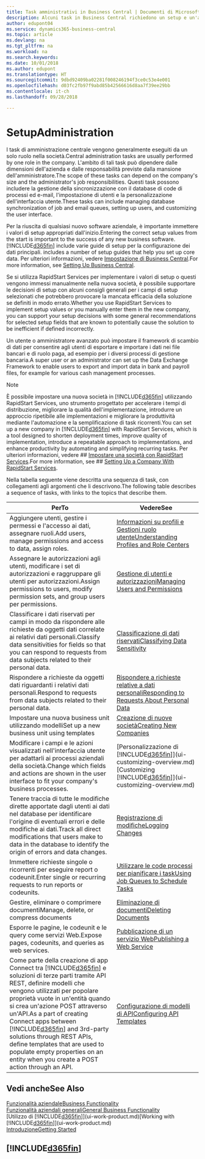 ```yaml
---
title: Task amministrativi in Business Central | Documenti di Microsoft
description: Alcuni task in Business Central richiedono un setup e un'amministrazione centrale. In questa sezione, viene fornita una descrizione di tali task e informazioni su come utilizzarli.
author: edupont04
ms.service: dynamics365-business-central
ms.topic: article
ms.devlang: na
ms.tgt_pltfrm: na
ms.workload: na
ms.search.keywords: 
ms.date: 10/01/2018
ms.author: edupont
ms.translationtype: HT
ms.sourcegitcommit: 9dbd92409ba02281f008246194f3ce0c53e4e001
ms.openlocfilehash: d03fc2fb97f9abd85b42566616d8aa7f39ee29bb
ms.contentlocale: it-ch
ms.lasthandoff: 09/28/2018

---
```

# <a name="administration"></a><span data-ttu-id="fe827-104">Setup</span><span class="sxs-lookup"><span data-stu-id="fe827-104">Administration</span></span>
<span data-ttu-id="fe827-105">I task di amministrazione centrale vengono generalmente eseguiti da un solo ruolo nella società.</span><span class="sxs-lookup"><span data-stu-id="fe827-105">Central administration tasks are usually performed by one role in the company.</span></span> <span data-ttu-id="fe827-106">L'ambito di tali task può dipendere dalle dimensioni dell'azienda e dalle responsabilità previste dalla mansione dell'amministratore.</span><span class="sxs-lookup"><span data-stu-id="fe827-106">The scope of these tasks can depend on the company's size and the administrator's job responsibilities.</span></span> <span data-ttu-id="fe827-107">Questi task possono includere la gestione della sincronizzazione con il database di code di processi ed e-mail, l'impostazione di utenti e la personalizzazione dell'interfaccia utente.</span><span class="sxs-lookup"><span data-stu-id="fe827-107">These tasks can include managing database synchronization of job and email queues, setting up users, and customizing the user interface.</span></span>  

<span data-ttu-id="fe827-108">Per la riuscita di qualsiasi nuovo software aziendale, è importante immettere i valori di setup appropriati dall'inizio.</span><span class="sxs-lookup"><span data-stu-id="fe827-108">Entering the correct setup values from the start is important to the success of any new business software.</span></span> [!INCLUDE[d365fin](includes/d365fin_md.md)] <span data-ttu-id="fe827-109">include varie guide di setup per la configurazione dei dati principali.</span><span class="sxs-lookup"><span data-stu-id="fe827-109"> includes a number of setup guides that help you set up core data.</span></span> <span data-ttu-id="fe827-110">Per ulteriori informazioni, vedere [Impostazione di Business Central](setup.md).</span><span class="sxs-lookup"><span data-stu-id="fe827-110">For more information, see [Setting Up Business Central](setup.md).</span></span>

<span data-ttu-id="fe827-111">Se si utilizza RapidStart Services per implementare i valori di setup o questi vengono immessi manualmente nella nuova società, è possibile supportare le decisioni di setup con alcuni consigli generali per i campi di setup selezionati che potrebbero provocare la mancata efficacia della soluzione se definiti in modo errato.</span><span class="sxs-lookup"><span data-stu-id="fe827-111">Whether you use RapidStart Services to implement setup values or you manually enter them in the new company, you can support your setup decisions with some general recommendations for selected setup fields that are known to potentially cause the solution to be inefficient if defined incorrectly.</span></span>  

<span data-ttu-id="fe827-112">Un utente o amministratore avanzato può impostare il framework di scambio di dati per consentire agli utenti di esportare e importare i dati nei file bancari e di ruolo paga, ad esempio per i diversi processi di gestione bancaria.</span><span class="sxs-lookup"><span data-stu-id="fe827-112">A super user or an administrator can set up the Data Exchange Framework to enable users to export and import data in bank and payroll files, for example for various cash management processes.</span></span>

> [!NOTE]
> <span data-ttu-id="fe827-113">È possibile impostare una nuova società in [!INCLUDE[d365fin](includes/d365fin_md.md)] utilizzando RapidStart Services, uno strumento progettato per accelerare i tempi di distribuzione, migliorare la qualità dell'implementazione, introdurre un approccio ripetibile alle implementazioni e migliorare la produttività mediante l'automazione e la semplificazione di task ricorrenti.</span><span class="sxs-lookup"><span data-stu-id="fe827-113">You can set up a new company in [!INCLUDE[d365fin](includes/d365fin_md.md)] with RapidStart Services, which is a tool designed to shorten deployment times, improve quality of implementation, introduce a repeatable approach to implementations, and enhance productivity by automating and simplifying recurring tasks.</span></span> <span data-ttu-id="fe827-114">Per ulteriori informazioni, vedere ## [Impostare una società con RapidStart Services](admin-set-up-a-company-with-rapidstart.md).</span><span class="sxs-lookup"><span data-stu-id="fe827-114">For more information, see ## [Setting Up a Company With RapidStart Services](admin-set-up-a-company-with-rapidstart.md).</span></span>

<span data-ttu-id="fe827-115">Nella tabella seguente viene descritta una sequenza di task, con collegamenti agli argomenti che li descrivono.</span><span class="sxs-lookup"><span data-stu-id="fe827-115">The following table describes a sequence of tasks, with links to the topics that describe them.</span></span>   

|<span data-ttu-id="fe827-116">**Per**</span><span class="sxs-lookup"><span data-stu-id="fe827-116">**To**</span></span>|<span data-ttu-id="fe827-117">**Vedere**</span><span class="sxs-lookup"><span data-stu-id="fe827-117">**See**</span></span>|  
|------------|-------------|  
|<span data-ttu-id="fe827-118">Aggiungere utenti, gestire i permessi e l'accesso ai dati, assegnare ruoli.</span><span class="sxs-lookup"><span data-stu-id="fe827-118">Add users, manage permissions and access to data, assign roles.</span></span>|[<span data-ttu-id="fe827-119">Informazioni su profili e Gestioni ruolo utente</span><span class="sxs-lookup"><span data-stu-id="fe827-119">Understanding Profiles and Role Centers</span></span>](admin-users-profiles-roles.md)|  
|<span data-ttu-id="fe827-120">Assegnare le autorizzazioni agli utenti, modificare i set di autorizzazioni e raggruppare gli utenti per autorizzazioni.</span><span class="sxs-lookup"><span data-stu-id="fe827-120">Assign permissions to users, modify permission sets, and group users per permissions.</span></span>|[<span data-ttu-id="fe827-121">Gestione di utenti e autorizzazioni</span><span class="sxs-lookup"><span data-stu-id="fe827-121">Managing Users and Permissions</span></span>](ui-how-users-permissions.md)|
|<span data-ttu-id="fe827-122">Classificare i dati riservati per campi in modo da rispondere alle richieste da oggetti dati correlate ai relativi dati personali.</span><span class="sxs-lookup"><span data-stu-id="fe827-122">Classify data sensitivities for fields so that you can respond to requests from data subjects related to their personal data.</span></span>|[<span data-ttu-id="fe827-123">Classificazione di dati riservati</span><span class="sxs-lookup"><span data-stu-id="fe827-123">Classifying Data Sensitivity</span></span>](admin-classifying-data-sensitivity.md)|
|<span data-ttu-id="fe827-124">Rispondere a richieste da oggetti dati riguardanti i relativi dati personali.</span><span class="sxs-lookup"><span data-stu-id="fe827-124">Respond to requests from data subjects related to their personal data.</span></span>|[<span data-ttu-id="fe827-125">Rispondere a richieste relative a dati personali</span><span class="sxs-lookup"><span data-stu-id="fe827-125">Responding to Requests About Personal Data</span></span>](admin-responding-to-requests-about-personal-data.md)|
|<span data-ttu-id="fe827-126">Impostare una nuova business unit utilizzando modelli</span><span class="sxs-lookup"><span data-stu-id="fe827-126">Set up a new business unit using templates</span></span>|[<span data-ttu-id="fe827-127">Creazione di nuove società</span><span class="sxs-lookup"><span data-stu-id="fe827-127">Creating New Companies</span></span>](about-new-company.md)|
|<span data-ttu-id="fe827-128">Modificare i campi e le azioni visualizzati nell'interfaccia utente per adattarli ai processi aziendali della società.</span><span class="sxs-lookup"><span data-stu-id="fe827-128">Change which fields and actions are shown in the user interface to fit your company's business processes.</span></span> |<span data-ttu-id="fe827-129">[Personalizzazione di [!INCLUDE[d365fin](includes/d365fin_md.md)]](ui-customizing-overview.md)</span><span class="sxs-lookup"><span data-stu-id="fe827-129">[Customizing [!INCLUDE[d365fin](includes/d365fin_md.md)]](ui-customizing-overview.md)</span></span> |
|<span data-ttu-id="fe827-130">Tenere traccia di tutte le modifiche dirette apportate dagli utenti ai dati nel database per identificare l'origine di eventuali errori e delle modifiche ai dati.</span><span class="sxs-lookup"><span data-stu-id="fe827-130">Track all direct modifications that users make to data in the database to identify the origin of errors and data changes.</span></span>|[<span data-ttu-id="fe827-131">Registrazione di modifiche</span><span class="sxs-lookup"><span data-stu-id="fe827-131">Logging Changes</span></span>](across-log-changes.md)|  
|<span data-ttu-id="fe827-132">Immettere richieste singole o ricorrenti per eseguire report o codeunit.</span><span class="sxs-lookup"><span data-stu-id="fe827-132">Enter single or recurring requests to run reports or codeunits.</span></span>|[<span data-ttu-id="fe827-133">Utilizzare le code processi per pianificare i task</span><span class="sxs-lookup"><span data-stu-id="fe827-133">Using Job Queues to Schedule Tasks</span></span>](admin-job-queues-schedule-tasks.md)|  
|<span data-ttu-id="fe827-134">Gestire, eliminare o comprimere documenti</span><span class="sxs-lookup"><span data-stu-id="fe827-134">Manage, delete, or compress documents</span></span>|[<span data-ttu-id="fe827-135">Eliminazione di documenti</span><span class="sxs-lookup"><span data-stu-id="fe827-135">Deleting Documents</span></span>](admin-manage-documents.md)|  
|<span data-ttu-id="fe827-136">Esporre le pagine, le codeunit e le query come servizi Web.</span><span class="sxs-lookup"><span data-stu-id="fe827-136">Expose pages, codeunits, and queries as web services.</span></span>|[<span data-ttu-id="fe827-137">Pubblicazione di un servizio Web</span><span class="sxs-lookup"><span data-stu-id="fe827-137">Publishing a Web Service</span></span>](across-how-publish-web-service.md)|
|<span data-ttu-id="fe827-138">Come parte della creazione di app Connect tra [!INCLUDE[d365fin](includes/d365fin_md.md)] e soluzioni di terze parti tramite API REST, definire modelli che vengono utilizzati per popolare proprietà vuote in un'entità quando si crea un'azione POST attraverso un'API.</span><span class="sxs-lookup"><span data-stu-id="fe827-138">As a part of creating Connect apps between [!INCLUDE[d365fin](includes/d365fin_md.md)] and 3rd-party solutions through REST APIs, define templates that are used to populate empty properties on an entity when you create a POST action through an API.</span></span>|[<span data-ttu-id="fe827-139">Configurazione di modelli di API</span><span class="sxs-lookup"><span data-stu-id="fe827-139">Configuring API Templates</span></span>](admin-configuring-api-template.md)|

## <a name="see-also"></a><span data-ttu-id="fe827-140">Vedi anche</span><span class="sxs-lookup"><span data-stu-id="fe827-140">See Also</span></span>
[<span data-ttu-id="fe827-141">Funzionalità aziendale</span><span class="sxs-lookup"><span data-stu-id="fe827-141">Business Functionality</span></span>](across-business-functionality.md)  
[<span data-ttu-id="fe827-142">Funzionalità aziendali generali</span><span class="sxs-lookup"><span data-stu-id="fe827-142">General Business Functionality</span></span>](ui-across-business-areas.md)  
<span data-ttu-id="fe827-143">[Utilizzo di [!INCLUDE[d365fin](includes/d365fin_md.md)]](ui-work-product.md)</span><span class="sxs-lookup"><span data-stu-id="fe827-143">[Working with [!INCLUDE[d365fin](includes/d365fin_md.md)]](ui-work-product.md)</span></span>  
[<span data-ttu-id="fe827-144">Introduzione</span><span class="sxs-lookup"><span data-stu-id="fe827-144">Getting Started</span></span>](product-get-started.md)    

## [!INCLUDE[d365fin](includes/free_trial_md.md)]  

